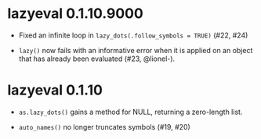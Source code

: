 # lazyeval 0.1.10.9000

* Fixed an infinite loop in `lazy_dots(.follow_symbols = TRUE)` (#22, #24)

* `lazy()` now fails with an informative error when it is applied on
  an object that has already been evaluated (#23, @lionel-).

# lazyeval 0.1.10

* `as.lazy_dots()` gains a method for NULL, returning a zero-length
  list.

* `auto_names()` no longer truncates symbols (#19, #20)
